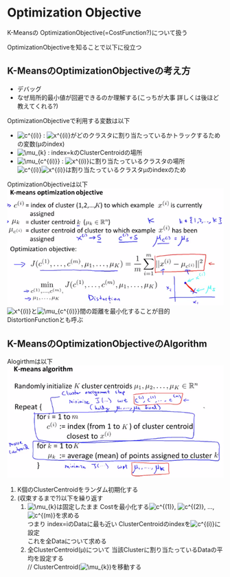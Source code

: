 # Optimization Objective
K-Meansの OptimizationObjective(=CostFunction?)について扱う  

OptimizationObjectiveを知ることで以下に役立つ
## K-MeansのOptimizationObjectiveの考え方
* デバッグ  
* なぜ局所的最小値が回避できるのか理解する(こっちが大事 詳しくは後ほど教えてくれる?)  

OptimizationObjectiveで利用する変数は以下  
* <img src="https://latex.codecogs.com/gif.latex?c^{(i)}" title="c^{(i)}" /> : <img src="https://latex.codecogs.com/gif.latex?x^{(i)}" title="x^{(i)}" />がどのクラスタに割り当たっているかトラックするための変数(μのindex)  
* <img src="https://latex.codecogs.com/gif.latex?\mu_{k}" title="\mu_{k}" /> : index=kのClusterCentroidの場所  
* <img src="https://latex.codecogs.com/gif.latex?\mu_{c^{(i)}}" title="\mu_{c^{(i)}}" /> : <img src="https://latex.codecogs.com/gif.latex?x^{(i)}" title="x^{(i)}" />に割り当たっているクラスタの場所  
  <img src="https://latex.codecogs.com/gif.latex?c^{(i)}" title="c^{(i)}" /><img src="https://latex.codecogs.com/gif.latex?x^{(i)}" title="x^{(i)}" />は割り当たっているクラスタμのindexのため  

OptimizationObjectiveは以下  
<img src="../../img/08_03_kmeans_optimization_objective.png" >  
<img src="https://latex.codecogs.com/gif.latex?x^{(i)}" title="x^{(i)}" />と<img src="https://latex.codecogs.com/gif.latex?\mu_{c^{(i)}}" title="\mu_{c^{(i)}}" />間の距離を最小化することが目的  
DistortionFunctionとも呼ぶ  

## K-MeansのOptimizationObjectiveのAlgorithm
Alogirthmは以下  
<img src="../../img/08_03_kmeans_algorithm.png" >  
1. K個のClusterCentroidをランダム初期化する  
1. (収束するまで?)以下を繰り返す  
	1. <img src="https://latex.codecogs.com/gif.latex?\mu_{k}" title="\mu_{k}" />は固定したまま Costを最小化する<img src="https://latex.codecogs.com/gif.latex?c^{(1)}" title="c^{(1)}" />, <img src="https://latex.codecogs.com/gif.latex?c^{(2)}" title="c^{(2)}" />, ..., <img src="https://latex.codecogs.com/gif.latex?c^{(m)}" title="c^{(m)}" />を求める  
	つまり index=iのDataに最も近い ClusterCentroidのindexを<img src="https://latex.codecogs.com/gif.latex?c^{(i)}" title="c^{(i)}" />に設定  
	これを全Dataについて求める  
	1. 全ClusterCentroid(μ)について 当該Clusterに割り当たっているDataの平均を設定する  
	// ClusterCentroid(<img src="https://latex.codecogs.com/gif.latex?\mu_{k}" title="\mu_{k}" />)を移動する  
